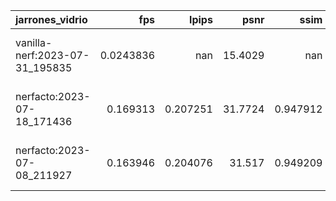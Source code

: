| jarrones_vidrio                |       fps |      lpips |    psnr |       ssim | ckpt_path                                                                                    |       fps_std |   lpips_std |   psnr_std |    ssim_std |   coarse_psnr |   coarse_psnr_std |   fine_lpips |   fine_lpips_std |   fine_psnr |   fine_psnr_std |   fine_ssim |   fine_ssim_std |   num_rays_per_sec |   num_rays_per_sec_std |
|:-------------------------------|----------:|-----------:|--------:|-----------:|:---------------------------------------------------------------------------------------------|--------------:|------------:|-----------:|------------:|--------------:|------------------:|-------------:|-----------------:|------------:|----------------:|------------:|----------------:|-------------------:|-----------------------:|
| vanilla-nerf:2023-07-31_195835 | 0.0243836 | nan        | 15.4029 | nan        | outputs/jarrones_vidrio/vanilla-nerf/2023-07-31_195835/nerfstudio_models/step-000029999.ckpt |   6.88209e-05 | nan         |    1.33898 | nan         |       14.9349 |           1.30204 |     0.600841 |        0.0608053 |     15.4029 |         1.33898 |    0.852373 |       0.0297975 |            12640.5 |                35.6768 |
| nerfacto:2023-07-18_171436     | 0.169313  |   0.207251 | 31.7724 |   0.947912 | outputs/jarrones_vidrio/nerfacto/2023-07-18_171436/nerfstudio_models/step-000029999.ckpt     |   0.00683707  |   0.0406464 |    2.40678 |   0.0139532 |      nan      |         nan       |   nan        |      nan         |    nan      |       nan       |  nan        |     nan         |            87771.8 |              3544.34   |
| nerfacto:2023-07-08_211927     | 0.163946  |   0.204076 | 31.517  |   0.949209 | outputs/jarrones_vidrio/nerfacto/2023-07-08_211927/nerfstudio_models/step-000029999.ckpt     | nan           | nan         |  nan       | nan         |      nan      |         nan       |   nan        |      nan         |    nan      |       nan       |  nan        |     nan         |            84989.5 |               nan      |
